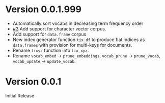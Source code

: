 Version 0.0.1.999
=================

* Automatically sort vocabs in decreasing term frequency order
* [#3](https://github.com/vspinu/mlvocab/issues/3) Add support for character vector corpus.
* Add support for `data.frame` corpus
* New index generator function `tix_df` to produce flat indices as `data.frames` with provision for multi-keys for documents. 
* Rename `tixyz` function into `tix_xyz`.
* Rename `vocab_embed` -> `prune_embeddings`, `vocab_prune` -> `prune_vocab`, `vocab_update` -> `update_vocab`.


Version 0.0.1
=============

Initial Release
